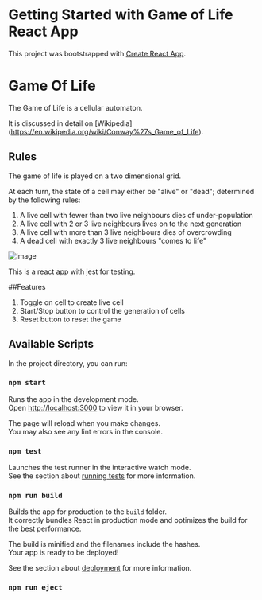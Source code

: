 # Getting Started with Game of Life React App

This project was bootstrapped with [Create React App](https://github.com/facebook/create-react-app).

# Game Of Life

The Game of Life is a cellular automaton.

It is discussed in detail on [Wikipedia] (https://en.wikipedia.org/wiki/Conway%27s_Game_of_Life).

## Rules
The game of life is played on a two dimensional grid.

At each turn, the state of a cell may either be "alive" or "dead"; determined by the following rules:

1. A live cell with fewer than two live neighbours dies of under-population
2. A live cell with 2 or 3 live neighbours lives on to the next generation
3. A live cell with more than 3 live neighbours dies of overcrowding
4. A dead cell with exactly 3 live neighbours "comes to life"

![image](https://github.com/user-attachments/assets/476ca4a0-2474-4dad-a91a-9965ae2880af)

This is a react app with jest for testing.

##Features
1. Toggle on cell to create live cell
2. Start/Stop button to control the generation of cells
3. Reset button to reset the game

## Available Scripts

In the project directory, you can run:

### `npm start`

Runs the app in the development mode.\
Open [http://localhost:3000](http://localhost:3000) to view it in your browser.

The page will reload when you make changes.\
You may also see any lint errors in the console.

### `npm test`

Launches the test runner in the interactive watch mode.\
See the section about [running tests](https://facebook.github.io/create-react-app/docs/running-tests) for more information.

### `npm run build`

Builds the app for production to the `build` folder.\
It correctly bundles React in production mode and optimizes the build for the best performance.

The build is minified and the filenames include the hashes.\
Your app is ready to be deployed!

See the section about [deployment](https://facebook.github.io/create-react-app/docs/deployment) for more information.

### `npm run eject`


